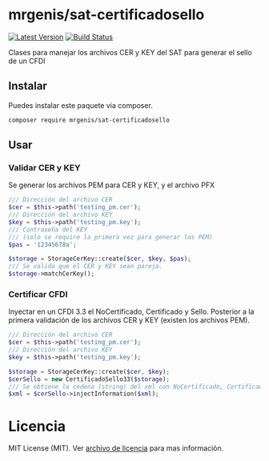 # mrgenis/sat-certificadosello


[![Latest Version](https://img.shields.io/github/release/SergioFloresG/sat-certificadosello.svg?style=flat)](https://github.com/SergioFloresG/sat-certificadosello/releases)
[![Build Status](https://travis-ci.org/SergioFloresG/sat-certificadosello.svg?branch=dev&style=for-the-badge)](https://travis-ci.org/SergioFloresG/sat-certificadosello)

Clases para manejar los archivos CER y KEY del SAT para generar el sello de un CFDI

## Instalar
Puedes instalar este paquete via composer.

```bash
composer require mrgenis/sat-certificadosello
```

## Usar

### Validar CER y KEY
Se generar los archivos PEM para CER y KEY, y el archivo PFX 

```php
/// Dirección del archivo CER
$cer = $this->path('testing_pm.cer');
/// Dirección del archivo KEY
$key = $this->path('testing_pm.key');
/// Contraseña del KEY
/// (solo se require la primera vez para generar los PEM)
$pas = '12345678a';

$storage = StorageCerKey::create($cer, $key, $pas);
/// Se valida que el CER y KEY sean pareja.
$storage->matchCerKey();
```

### Certificar CFDI
Inyectar en un CFDI 3.3 el NoCertificado, Certificado y Sello. Posterior a la primera validación de los archivos 
CER y KEY (existen los archivos PEM).

```php
/// Dirección del archivo CER
$cer = $this->path('testing_pm.cer');
/// Dirección del archivo KEY
$key = $this->path('testing_pm.key');

$storage = StorageCerKey::create($cer, $key);
$cerSello = new CertificadoSello33($storage);
/// Se obtiene la cedena (string) del xml con NoCertificado, Certificado y Sello. 
$xml = $cerSello->injectInformation($xml);
```

# Licencia
MIT License (MIT). Ver [archivo de licencia](https://github.com/SergioFloresG/sat-certificadosello/blob/HEAD/LICENSE) para mas información.
